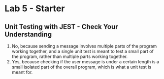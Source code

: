 # Lab 5 - Starter
## Unit Testing with JEST - Check Your Understanding
1. No, because sending a message involves multiple parts of the program working together, and a single unit test is meant to test a small part of the program, rather than multiple parts working together.
2. Yes, because checking if the user message is under a certain length is a small isolated part of the overall program, which is what a unit test is meant for. 
